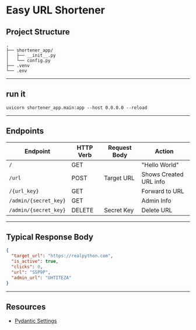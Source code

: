 # Easy URL Shortener

## Project Structure

```ascii
.
├── shortener_app/
│   ├── __init__.py
│   └── config.py
├── .venv
└── .env
```

---

## run it

```shell
uvicorn shortener_app.main:app --host 0.0.0.0 --reload
```

---

## Endpoints

| Endpoint              | HTTP Verb | Request Body | Action                 |
| --------------------- | --------- | ------------ | ---------------------- |
| `/`                   | GET       |              | "Hello World"          |
| `/url`                | POST      | Target URL   | Shows Created URL info |
| `/{url_key}`          | GET       |              | Forward to URL         |
| `/admin/{secret_key}` | GET       |              | Admin Info             |
| `/admin/{secret_key}` | DELETE    | Secret Key   | Delete URL             |

---

## Typical Response Body

```json
{
  "target_url": "https://realpython.com",
  "is_active": true,
  "clicks": 0,
  "url": "SSP9P",
  "admin_url": "UHTITEZA"
}
```

---

## Resources

- [Pydantic Settings](https://docs.pydantic.dev/latest/concepts/pydantic_settings/)
